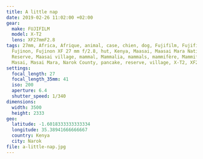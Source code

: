 ```yaml
---
title: A little nap
date: 2019-02-26 11:02:00 +02:00
gear:
  make: FUJIFILM
  model: X-T2
  lens: XF27mmF2.8
tags: 27mm, Africa, Afrique, animal, case, chien, dog, Fujifilm, Fujifilm X-T2,
  Fujinon, Fujinon XF 27 mm f/2.8, hut, Kenya, Maasai, Maasai Mara National
  Reserve, Maasai village, mammal, Mammalia, mammals, mammifère, Mammifères,
  Masai, Masai Mara, Narok County, pancake, reserve, village, X-T2, XF27mmF2.8
settings:
  focal_length: 27
  focal_length_35mm: 41
  iso: 200
  aperture: 6.4
  shutter_speed: 1/340
dimensions:
  width: 3500
  height: 2333
geo:
  latitude: -1.6018333333333334
  longitude: 35.38941666666667
  country: Kenya
  city: Narok
file: a-little-nap.jpg
---
```



